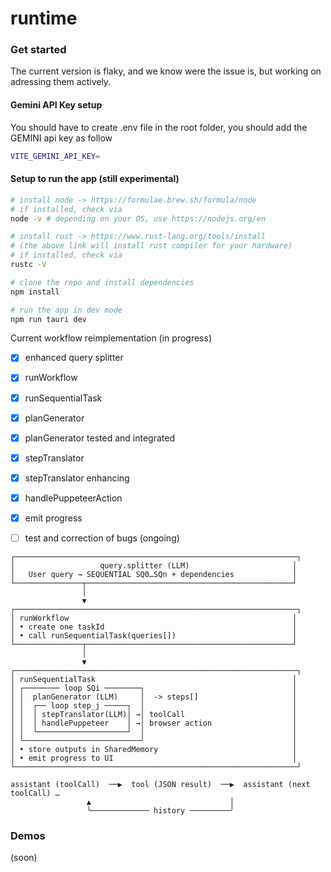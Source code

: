 # runtime



### Get started
The current version is flaky, and we know were the issue is, but working on adressing them actively.

#### Gemini API  Key setup
You should have to create .env file in the root folder, you should add the GEMINI api key as follow
```bash
VITE_GEMINI_API_KEY=
```

#### Setup to run the app (still experimental)
```bash
# install node -> https://formulae.brew.sh/formula/node
# if installed, check via
node -v # depending on your OS, use https://nodejs.org/en

# install rust -> https://www.rust-lang.org/tools/install
# (the above link will install rust compiler for your hardware)
# if installed, check via
rustc -V

# clone the repo and install dependencies
npm install

# run the app in dev mode
npm run tauri dev
```

Current workflow reimplementation (in progress)
 - [x] enhanced query splitter 
 - [x] runWorkflow
 - [x] runSequentialTask
 - [x] planGenerator 
 - [x] planGenerator tested and integrated
 - [x] stepTranslator
 - [x] stepTranslator enhancing
 - [x] handlePuppeteerAction
 - [x] emit progress
 - [ ] test and correction of bugs (ongoing)


```ascii
┌───────────────────────────────────────────────────────────────┐
│                   query.splitter (LLM)                       │
│   User query → SEQUENTIAL SQ0…SQn + dependencies             │
└───────────────┬──────────────────────────────────────────────┘
                │
                ▼
┌───────────────────────────────────────────────────────────────┐
│ runWorkflow                                                  │
│ • create one taskId                                          │
│ • call runSequentialTask(queries[])                          │
└───────────────┬──────────────────────────────────────────────┘
                │
                ▼
┌───────────────────────────────────────────────────────────────┐
│ runSequentialTask                                            │
│ ┌──────── loop SQi ────────┐                                 │
│ │  planGenerator (LLM)     │  -> steps[]                     │
│ │  ┌── loop step_j ─────┐  │                                 │
│ │  │ stepTranslator(LLM)│ →│ toolCall                        │
│ │  │ handlePuppeteer    │ →│ browser action                  │
│ │  └────────────────────┘  │                                 │
│ └──────────────────────────┘                                 │
│ • store outputs in SharedMemory                              │
│ • emit progress to UI                                        │
└───────────────────────────────────────────────────────────────┘

```

```ascii
assistant (toolCall)  ──▶  tool (JSON result)  ──▶  assistant (next toolCall) …
                 ▲                               │
                 ╰───────────── history ─────────╯
```


### Demos
(soon)